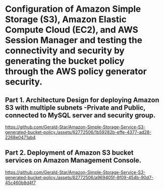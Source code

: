# Configuration of Amazon Simple Storage (S3), Amazon Elastic Compute Cloud (EC2), and AWS Session Manager and testing the connectivity and security by generating the bucket policy through the AWS policy generator security.

## Part 1. Architecture Design for deploying Amazon S3 with multiple subnets -Private and Public, connected to MySQL server and security group.
https://github.com/Gerald-Star/Amazon-Simple-Storage-Service-S3-generated-bucket-policy./assets/62772506/1b59282b-effe-4377-ad28-2268e0471ab4

## Part 2. Deployment of Amazon S3 bucket services on Amazon Management Console.
https://github.com/Gerald-Star/Amazon-Simple-Storage-Service-S3-generated-bucket-policy./assets/62772506/a969405f-8f09-454b-90d7-45c460b8d4f7

